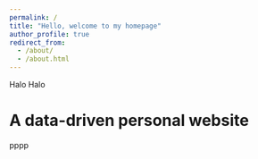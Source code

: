 ```yaml
---
permalink: /
title: "Hello, welcome to my homepage"
author_profile: true
redirect_from: 
  - /about/
  - /about.html
---
```


Halo Halo

A data-driven personal website
======
pppp
